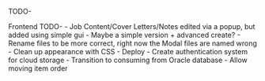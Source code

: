 TODO-

Frontend TODO- 
    - Job Content/Cover Letters/Notes edited via a popup, but added using simple gui
      - Maybe a simple version + advanced create?
      - Rename files to be more correct, right now the Modal files are named wrong
    - Clean up appearance with CSS
    - Deploy
    - Create authentication system for cloud storage
    - Transition to consuming from Oracle database
    - Allow moving item order